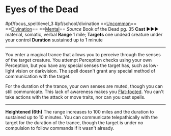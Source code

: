 # Eyes of the Dead
#pf/focus_spell/level_3 #pf/school/divination 
==[Uncommon](../../../Traits/Uncommon.md)== ==[Divination](../../../Traits/Divination.md)== ==[Mental](../../../Traits/Mental.md)==
*Source* Book of the Dead pg. 35
**Cast** ►►► material, somatic, verbal
**Range** 1 mile; **Targets** one undead creature under your control
**Duration** sustained up to 1 minute

---
You enter a magical trance that allows you to perceive through the senses of the target creature. You attempt Perception checks using your own Perception, but you have any special senses the target has, such as low-light vision or darkvision. The spell doesn't grant any special method of communication with the target.

For the duration of the trance, your own senses are muted, though you can still communicate. This lack of awareness makes you [Flat-footed](../../../Conditions/Flat-footed.md). You can't take actions with the attack or move traits, nor can you cast spells.

<hr>

**Heightened (6th)** The range increases to 100 miles and the duration to sustained up to 10 minutes. You can communicate telepathically with the target for the duration of the trance, though the target is under no compulsion to follow commands if it wasn't already.